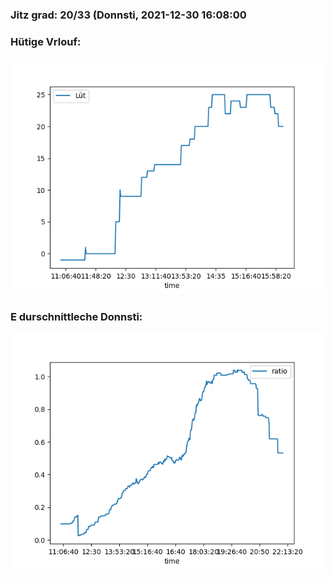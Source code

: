 ### Jitz grad: 20/33 (Donnsti, 2021-12-30 16:08:00

### Hütige Vrlouf:
![Graph](Today.png)

### E durschnittleche Donnsti:
![Graph](Donnsti.png)
